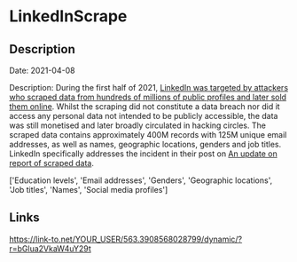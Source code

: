 # LinkedInScrape

## Description

Date: 2021-04-08

Description:
During the first half of 2021, <a href="https://www.businessinsider.com.au/linkedin-data-scraped-500-million-users-for-sale-online-2021-4" target="_blank" rel="noopener">LinkedIn was targeted by attackers who scraped data from hundreds of millions of public profiles and later sold them online</a>. Whilst the scraping did not constitute a data breach nor did it access any personal data not intended to be publicly accessible, the data was still monetised and later broadly circulated in hacking circles. The scraped data contains approximately 400M records with 125M unique email addresses, as well as names, geographic locations, genders and job titles. LinkedIn specifically addresses the incident in their post on <a href="https://news.linkedin.com/2021/june/an-update-from-linkedin" target="_blank" rel="noopener">An update on report of scraped data</a>.


['Education levels', 'Email addresses', 'Genders', 'Geographic locations', 'Job titles', 'Names', 'Social media profiles']

## Links

https://link-to.net/YOUR_USER/563.3908568028799/dynamic/?r=bGlua2VkaW4uY29t
